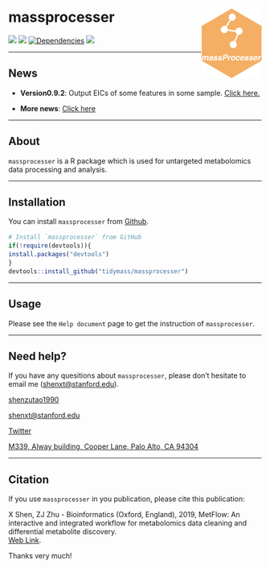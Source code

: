 <!-- README.md is generated from README.Rmd. Please edit that file -->

# massprocesser <img src="man/figures/massprocesser_logo.png" align="right" alt="" width="120" />

[![](https://www.r-pkg.org/badges/version/massprocesser?color=green)](https://cran.r-project.org/package=massprocesser)
[![](https://img.shields.io/github/languages/code-size/tidymass/massprocesser.svg)](https://github.com/tidymass/massprocesser)
[![Dependencies](https://tinyverse.netlify.com/badge/massprocesser)](https://cran.r-project.org/package=massprocesser)
[![](https://img.shields.io/badge/lifecycle-experimental-orange.svg)](https://www.tidyverse.org/lifecycle/#experimental)

-----
## **News**

* **Version0.9.2**: Output EICs of some features in some sample. [Click here.](https://tidymass.github.io/massprocesser/articles/version_0_9_2.html)

* **More news**: [Click here](https://tidymass.github.io/massprocesser/news/index.html)

------

## **About**

`massprocesser` is a R package which is used for untargeted metabolomics data
processing and analysis.

-----

## **Installation**

You can install `massprocesser` from
[Github](https://github.com/tidymass/massprocesser).

``` r
# Install `massprocesser` from GitHub
if(!require(devtools)){
install.packages("devtools")
}
devtools::install_github("tidymass/massprocesser")
```

-----

## **Usage**

Please see the `Help document` page to get the instruction of `massprocesser`.

-----

## **Need help?**

If you have any quesitions about `massprocesser`, please don’t hesitate to
email me (<shenxt@stanford.edu>).

<i class="fa fa-weixin"></i>
[shenzutao1990](https://www.shenxt.info/files/wechat_QR.jpg)

<i class="fa fa-envelope"></i> <shenxt@stanford.edu>

<i class="fa fa-twitter"></i>
[Twitter](https://twitter.com/JasperShen1990)

<i class="fa fa-map-marker-alt"></i> [M339, Alway building, Cooper Lane,
Palo Alto,
CA 94304](https://www.google.com/maps/place/Alway+Building/@37.4322345,-122.1770883,17z/data=!3m1!4b1!4m5!3m4!1s0x808fa4d335c3be37:0x9057931f3b312c29!8m2!3d37.4322345!4d-122.1748996)

-----

## **Citation**

If you use `massprocesser` in you publication, please cite this publication:

X Shen, ZJ Zhu - Bioinformatics (Oxford, England), 2019, MetFlow: An
interactive and integrated workflow for metabolomics data cleaning and
differential metabolite discovery.  
[Web
Link](https://www.researchgate.net/profile/Xiaotao_Shen/publication/330410794_MetFlow_An_Interactive_and_Integrated_Workflow_for_Metabolomics_Data_Cleaning_and_Differential_Metabolite_Discovery/links/5cb3ca7892851c8d22ec3a89/MetFlow-An-Interactive-and-Integrated-Workflow-for-Metabolomics-Data-Cleaning-and-Differential-Metabolite-Discovery.pdf).

Thanks very much\!
